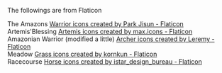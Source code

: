 The followings are from Flaticon

The Amazons <a href="https://www.flaticon.com/free-icons/warrior" title="warrior icons">Warrior icons created by Park Jisun - Flaticon</a><br>
Artemis'Blessing <a href="https://www.flaticon.com/free-icons/artemis" title="artemis icons">Artemis icons created by max.icons - Flaticon</a><br>
Amazonian Warrior (modified a little) <a href="https://www.flaticon.com/free-icons/archer" title="archer icons">Archer icons created by Leremy - Flaticon</a><br>
Meadow <a href="https://www.flaticon.com/free-icons/grass" title="grass icons">Grass icons created by kornkun - Flaticon</a><br>
Racecourse <a href="https://www.flaticon.com/free-icons/horse" title="horse icons">Horse icons created by istar_design_bureau - Flaticon</a>

